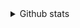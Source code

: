 
<details>
  <summary>Github stats</summary>

  <img align="left" alt="Github stats" src="https://github-readme-stats.codestackr.vercel.app/api?username=envomp&show_icons=true&hide_border=true&include_all_commits=true" />

</details>
